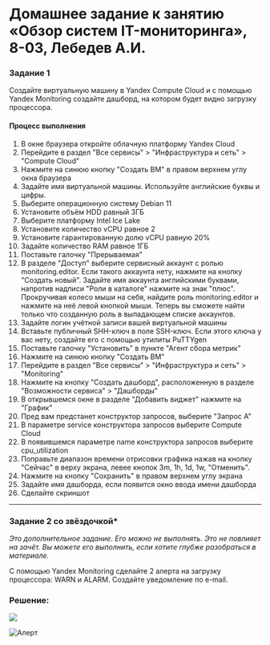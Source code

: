 
# Домашнее задание к занятию «Обзор систем IT-мониторинга», 8-03, Лебедев А.И.
 
### Задание 1

Создайте виртуальную машину в Yandex Compute Cloud и с помощью Yandex Monitoring создайте дашборд, на котором будет видно загрузку процессора.

#### Процесс выполнения
1. В окне браузера откройте облачную платформу Yandex Cloud
2. Перейдите в раздел "Все сервисы" > "Инфраструктура и сеть" > "Compute Cloud"
3. Нажмите на синюю кнопку "Создать ВМ" в правом верхнем углу окна браузера
4. Задайте имя виртуальной машины. Используйте английские буквы и цифры.
5. Выберите операционную систему Debian 11
6. Установите объём HDD равный 3ГБ
7. Выберите платформу Intel Ice Lake
8. Установите количество vCPU равное 2
9. Установите гарантированную долю vCPU равную 20%
10. Задайте количество RAM равное 1ГБ
11. Поставьте галочку "Прерываемая"
12. В разделе "Доступ" выберите сервисный аккаунт с ролью monitoring.editor. Если такого аккаунта нету, нажмите на кнопку "Создать новый". Задайте имя аккаунта английскими буквами, напротив надписи "Роли в каталоге" нажмите на знак "плюс". Прокручивая колесо мыши на себя, найдите роль monitoring.editor и нажмите на неё левой кнопкой мыши. Теперь вы сможете найти только что созданную роль в выпадающем списке аккаунтов.
13. Задайте логин учётной записи вашей виртуальной машины
14. Вставьте публичный SHH-ключ в поле SSH-ключ. Если этого ключа у вас нету, создайте его с помощью утилиты PuTTYgen
15. Поставьте галочку "Установить" в пункте "Агент сбора метрик"
16. Нажмите на синюю кнопку "Создать ВМ"
17. Перейдите в раздел "Все сервисы" > "Инфраструктура и сеть" > "Monitoring"
18. Нажмите на кнопку "Создать дашборд", расположенную в разделе "Возможности сервиса" > "Дашборды"
19. В открывшемся окне в разделе "Добавить виджет" нажмите на "График"
20. Пред вам предстанет конструктор запросов, выберите "Запрос А"
21. В параметре service конструктора запросов выберите Compute Cloud
22. В появившемся параметре name конструктора запросов выберите cpu_utilization
23. Поправьте диапазон времени отрисовки графика нажав на кнопку "Сейчас" в верху экрана, левее кнопок 3m, 1h, 1d, 1w, "Отменить".
24. Нажмите на кнопку "Сохранить" в правом верхнем углу экрана
25. Задайте имя дашборда, если появится окно ввода имени дашборда
26. Сделайте скриншот  

---

### Задание 2 со звёздочкой*
*Это дополнительное задание. Его можно не выполнять. Это не повлияет на зачёт. Вы можете его выполнить, если хотите глубже разобраться в материале.*

С помощью Yandex Monitoring сделайте 2 алерта на загрузку процессора: WARN и ALARM. Создайте уведомление по e-mail.  

### Решение:  

<img src="C:\\Users\\winkel\\Documents\\803\\mon.jpg" />

![Алерт](C:\Users\winkel\Documents\803\alert.jpg)  


